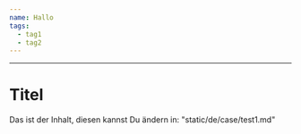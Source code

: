 ```yaml
---
name: Hallo
tags:
  - tag1
  - tag2
---
```

---
# Titel
 
Das ist der Inhalt, diesen kannst Du ändern in: "static/de/case/test1.md"